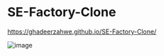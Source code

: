 # SE-Factory-Clone
https://ghadeerzahwe.github.io/SE-Factory-Clone/


![image](https://github.com/GhadeerZahwe/SE-Factory-Clone/assets/88279980/f68fc037-84f7-476d-bae2-5780a4e7f261)


